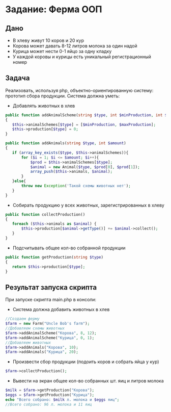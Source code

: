 # Задание: Ферма ООП

## Дано 
* В хлеву живут 10 коров и 20 кур
* Корова может давать 8-12 литров молока за один надой
* Курица может нести 0-1 яйцо за одну кладку
* У каждой коровы и курицы есть уникальный регистрационный номер

## Задача
Реализовать, используя php, объектно-ориентированную систему: прототип сбора продукции. 
Система должна уметь:
* Добавлять животных в хлев
 ```php
public function addAnimalScheme(string $type, int $minProduction, int $maxProduction)
{
    $this->animalSchemes[$type] = [$minProduction, $maxProduction];
    $this->production[$type] = 0;
}

public function addAnimals(string $type, int $amount)
{
    if (array_key_exists($type, $this->animalSchemes)){
        for ($i = 1; $i <= $amount; $i++){
            $prod = $this->animalSchemes[$type];
            $animal = new Animal($type, $prod[0], $prod[1]);
            array_push($this->animals, $animal);
        }
    }else{
        throw new Exception('Такой схемы животных нет');
    }
}
```
* Собирать продукцию у всех животных, зарегистрированных в хлеву
 ```php
public function collectProduction()
{
    foreach ($this->animals as $animal) {
        $this->production[$animal->getType()] += $animal->collect();
    }
}
```
* Подсчитывать общее кол-во собранной продукции
 ```php
public function getProduction(string $type)
{
    return $this->production[$type];
}
```

## Результат запуска скрипта
При запуске скрипта main.php в консоли:
* Система должна добавить животных в хлев 
 ```php
//Создаем ферму
$farm = new Farm("Uncle Bob's farm");
//Добавляем схемы животных
$farm->addAnimalScheme("Корова", 8, 12);
$farm->addAnimalScheme("Курица", 0, 1);
//Добавляем животных
$farm->addAnimals("Корова", 10);
$farm->addAnimals("Курица", 20);
```
* Произвести сбор продукции (подоить коров и собрать яйца у кур)
 ```php
$farm->collectProduction();
```
* Вывести на экран общее кол-во собранных шт. яиц и литров молока
 ```php
$milk = $farm->getProduction("Корова");
$eggs = $farm->getProduction("Курица");
echo "Всего собрано: $milk л. молока и $eggs яиц";
//Всего собрано: 96 л. молока и 11 яиц
```
